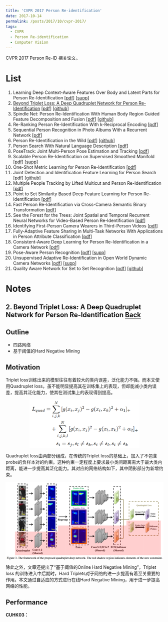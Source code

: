 ```yaml
---
title: 'CVPR 2017 Person Re-identification'
date: 2017-10-14
permalink: /posts/2017/10/cvpr-2017/
tags:
  - CVPR
  - Person Re-identification
  - Computer Vision
---
```


CVPR 2017 Person Re-ID 相关论文。

# List

1. Learning Deep Context-Aware Features Over Body and Latent Parts for Person Re-Identification [[pdf](http://openaccess.thecvf.com/content_cvpr_2017/papers/Li_Learning_Deep_Context-Aware_CVPR_2017_paper.pdf)] [[supp](http://openaccess.thecvf.com/content_cvpr_2017/supplemental/Li_Learning_Deep_Context-Aware_2017_CVPR_supplemental.pdf)]
2. [Beyond Triplet Loss: A Deep Quadruplet Network for Person Re-Identification](#jump2) [[pdf](http://openaccess.thecvf.com/content_cvpr_2017/papers/Chen_Beyond_Triplet_Loss_CVPR_2017_paper.pdf)] [[github](https://github.com/yokattame/SpindleNet)]
3. Spindle Net: Person Re-Identification With Human Body Region Guided Feature Decomposition and Fusion [[pdf](http://openaccess.thecvf.com/content_cvpr_2017/papers/Zhao_Spindle_Net_Person_CVPR_2017_paper.pdf)] [[github](https://github.com/yokattame/SpindleNet)]
4. Re-Ranking Person Re-Identification With k-Reciprocal Encoding [[pdf](http://openaccess.thecvf.com/content_cvpr_2017/papers/Zhong_Re-Ranking_Person_Re-Identification_CVPR_2017_paper.pdf)]
5. Sequential Person Recognition in Photo Albums With a Recurrent Network [[pdf](http://openaccess.thecvf.com/content_cvpr_2017/papers/Li_Sequential_Person_Recognition_CVPR_2017_paper.pdf)]
6. Person Re-Identification in the Wild
[[pdf](http://openaccess.thecvf.com/content_cvpr_2017/papers/Zheng_Person_Re-Identification_in_CVPR_2017_paper.pdf)] [[github](https://github.com/liangzheng06/PRW-baseline)]
7. Person Search With Natural Language Description [[pdf](http://openaccess.thecvf.com/content_cvpr_2017/papers/Li_Person_Search_With_CVPR_2017_paper.pdf)]
8. PoseTrack: Joint Multi-Person Pose Estimation and Tracking [[pdf](http://openaccess.thecvf.com/content_cvpr_2017/papers/Iqbal_PoseTrack_Joint_Multi-Person_CVPR_2017_paper.pdf)]
9. Scalable Person Re-Identification on Supervised Smoothed Manifold [[pdf](http://openaccess.thecvf.com/content_cvpr_2017/papers/Bai_Scalable_Person_Re-Identification_CVPR_2017_paper.pdf)] [[supp](http://openaccess.thecvf.com/content_cvpr_2017/supplemental/Bai_Scalable_Person_Re-Identification_2017_CVPR_supplemental.pdf)]
10. One-Shot Metric Learning for Person Re-Identification [[pdf](http://openaccess.thecvf.com/content_cvpr_2017/papers/Bak_One-Shot_Metric_Learning_CVPR_2017_paper.pdf)]
11. Joint Detection and Identification Feature Learning for Person Search [[pdf](http://openaccess.thecvf.com/content_cvpr_2017/papers/Xiao_Joint_Detection_and_CVPR_2017_paper.pdf)] [[github](https://github.com/ShuangLI59/person_search)]
12. Multiple People Tracking by Lifted Multicut and Person Re-Identification [[pdf](http://openaccess.thecvf.com/content_cvpr_2017/papers/Tang_Multiple_People_Tracking_CVPR_2017_paper.pdf)]
13. Point to Set Similarity Based Deep Feature Learning for Person Re-Identification [[pdf](http://openaccess.thecvf.com/content_cvpr_2017/papers/Zhou_Point_to_Set_CVPR_2017_paper.pdf)]
14. Fast Person Re-Identification via Cross-Camera Semantic Binary Transformation [[pdf](http://openaccess.thecvf.com/content_cvpr_2017/papers/Chen_Fast_Person_Re-Identification_CVPR_2017_paper.pdf)]
15. See the Forest for the Trees: Joint Spatial and Temporal Recurrent Neural Networks for Video-Based Person Re-Identification [[pdf](http://openaccess.thecvf.com/content_cvpr_2017/papers/Zhou_See_the_Forest_CVPR_2017_paper.pdf)]
16. Identifying First-Person Camera Wearers in Third-Person Videos [[pdf](http://openaccess.thecvf.com/content_cvpr_2017/papers/Fan_Identifying_First-Person_Camera_CVPR_2017_paper.pdf)]
17. Fully-Adaptive Feature Sharing in Multi-Task Networks With Applications in Person Attribute Classification [[pdf](http://openaccess.thecvf.com/content_cvpr_2017/papers/Lu_Fully-Adaptive_Feature_Sharing_CVPR_2017_paper.pdf)]
18. Consistent-Aware Deep Learning for Person Re-Identification in a Camera Network [[pdf](http://openaccess.thecvf.com/content_cvpr_2017/papers/Lin_Consistent-Aware_Deep_Learning_CVPR_2017_paper.pdf)]
19. Pose-Aware Person Recognition [[pdf](http://openaccess.thecvf.com/content_cvpr_2017/papers/Kumar_Pose-Aware_Person_Recognition_CVPR_2017_paper.pdf)] [[supp](http://openaccess.thecvf.com/content_cvpr_2017/supplemental/Kumar_Pose-Aware_Person_Recognition_2017_CVPR_supplemental.pdf)]
20. Unsupervised Adaptive Re-Identification in Open World Dynamic Camera Networks [[pdf](http://openaccess.thecvf.com/content_cvpr_2017/papers/Panda_Unsupervised_Adaptive_Re-Identification_CVPR_2017_paper.pdf)] [[supp](http://openaccess.thecvf.com/content_cvpr_2017/supplemental/Panda_Unsupervised_Adaptive_Re-Identification_2017_CVPR_supplemental.pdf)]
21. Quality Aware Network for Set to Set Recognition [[pdf](https://arxiv.org/pdf/1704.03373.pdf)] [[github](https://github.com/sciencefans/Quality-Aware-Network)]

# Notes

<span id="jump2"></span>
## 2. Beyond Triplet Loss: A Deep Quadruplet Network for Person Re-Identification [Back](#back)

## Outline
- 四路网络
- 基于阈值的Hard Negative Mining

## Motivation

Triplet loss训练出来的模型往往有着较大的类内误差，泛化能力不强。而本文使用Quadruplet loss，虽不能明显提高其在训练集上的表现，但却能减小类内误差，提高其泛化能力，使其在测试集上的表现得到提高。

<div align="center" >
<img src="/images/cvpr2017/qua-1.PNG" width="70%" align="center" />
</div>

Quadruplet loss由两部分组成，在传统的Triplet loss的基础上，加入了不包含probe的负样本对的约束。这种约束一定程度上要求最小类间距离需大于最大类内距离，能进一步提高其泛化能力。其对应的网络结构如下，其中阴影部分为新增约束。

<div align="center" >
<img src="/images/cvpr2017/qua-2.PNG" align="center" />
</div>

除此之外，文章还提出了“基于阈值的Online Hard Negative Mining”，Triplet loss 的训练进入中后期时，Hard Triplets对于网络的进一步提高有着至关重要的作用。本文通过自适应的方式进行在线Hard Negative Mining，用于进一步提高网络的性能。

## Performance

**CUHK03：**
